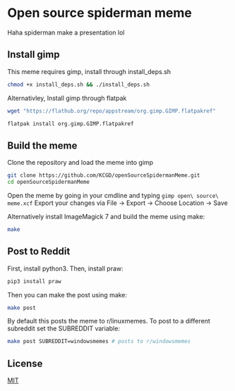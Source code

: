 # Open source spiderman meme

Haha spiderman make a presentation lol

## Install gimp

This meme requires gimp, install through install_deps.sh

```bash
chmod +x install_deps.sh && ./install_deps.sh
```
Alternativley, Install gimp through flatpak

```bash
wget "https://flathub.org/repo/appstream/org.gimp.GIMP.flatpakref"
```
```bash
flatpak install org.gimp.GIMP.flatpakref
```
## Build the meme

Clone the repository and load the meme into gimp
```bash
git clone https://github.com/KCGD/openSourceSpidermanMeme.git
cd openSourceSpidermanMeme
```

Open the meme by going in your cmdline and typing `gimp open\ source\ meme.xcf`
Export your changes via File -> Export -> Choose Location -> Save

Alternatively install ImageMagick 7 and build the meme using make:
```bash
make
```

## Post to Reddit

First, install python3. Then, install praw:
```bash
pip3 install praw
```

Then you can make the post using make:
```bash
make post
```
By default this posts the meme to r/linuxmemes. To post to a different subreddit set the SUBREDDIT variable:
```bash
make post SUBREDDIT=windowsmemes # posts to r/windowsmemes
```

## License
[MIT](https://choosealicense.com/licenses/mit/)

